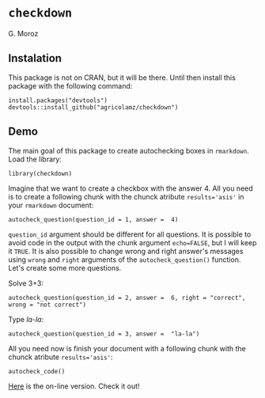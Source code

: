 # `checkdown`

G. Moroz

## Instalation

This package is not on CRAN, but it will be there. Until then install this package with the following command:

```
install.packages("devtools")
devtools::install_github("agricolamz/checkdown")
```

## Demo

The main goal of this package to create autochecking boxes in `rmarkdown`. Load the library:

```
library(checkdown)
```

Imagine that we want to create a checkbox with the answer 4. All you need is to create a following chunk with the chunck atribute `results='asis'` in your `rmarkdown` document:
```
autocheck_question(question_id = 1, answer =  4)
```

`question_id` argument should be different for all questions. It is possible to avoid code in the output with the chunk argument `echo=FALSE`, but I will keep it `TRUE`. It is also possible to change wrong and right answer's messages using `wrong` and `right` arguments of the `autocheck_question()` function. Let's create some more questions.

Solve 3+3:
```
autocheck_question(question_id = 2, answer =  6, right = "correct", wrong = "not correct")
```

Type *la-la*:
```
autocheck_question(question_id = 3, answer =  "la-la")
```

All you need now is finish your document with a following chunk with the chunck atribute `results='asis'`:
```
autocheck_code()
```

[Here](https://agricolamz.github.io/checkdown/) is the on-line version. Check it out!
